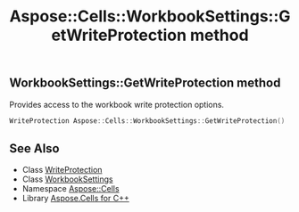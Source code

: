 ﻿---
title: Aspose::Cells::WorkbookSettings::GetWriteProtection method
linktitle: GetWriteProtection
second_title: Aspose.Cells for C++ API Reference
description: 'Aspose::Cells::WorkbookSettings::GetWriteProtection method. Provides access to the workbook write protection options in C++.'
type: docs
weight: 4300
url: /cpp/aspose.cells/workbooksettings/getwriteprotection/
---
## WorkbookSettings::GetWriteProtection method


Provides access to the workbook write protection options.

```cpp
WriteProtection Aspose::Cells::WorkbookSettings::GetWriteProtection()
```

## See Also

* Class [WriteProtection](../../writeprotection/)
* Class [WorkbookSettings](../)
* Namespace [Aspose::Cells](../../)
* Library [Aspose.Cells for C++](../../../)
